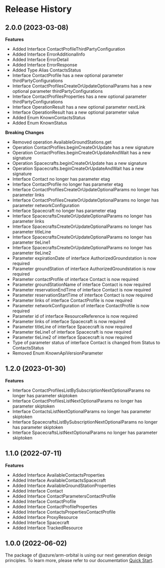 # Release History
    
## 2.0.0 (2023-03-08)
    
**Features**

  - Added Interface ContactProfileThirdPartyConfiguration
  - Added Interface ErrorAdditionalInfo
  - Added Interface ErrorDetail
  - Added Interface ErrorResponse
  - Added Type Alias ContactsStatus
  - Interface ContactProfile has a new optional parameter thirdPartyConfigurations
  - Interface ContactProfilesCreateOrUpdateOptionalParams has a new optional parameter thirdPartyConfigurations
  - Interface ContactProfilesProperties has a new optional parameter thirdPartyConfigurations
  - Interface OperationResult has a new optional parameter nextLink
  - Interface OperationResult has a new optional parameter value
  - Added Enum KnownContactsStatus
  - Added Enum KnownStatus

**Breaking Changes**

  - Removed operation AvailableGroundStations.get
  - Operation ContactProfiles.beginCreateOrUpdate has a new signature
  - Operation ContactProfiles.beginCreateOrUpdateAndWait has a new signature
  - Operation Spacecrafts.beginCreateOrUpdate has a new signature
  - Operation Spacecrafts.beginCreateOrUpdateAndWait has a new signature
  - Interface Contact no longer has parameter etag
  - Interface ContactProfile no longer has parameter etag
  - Interface ContactProfilesCreateOrUpdateOptionalParams no longer has parameter links
  - Interface ContactProfilesCreateOrUpdateOptionalParams no longer has parameter networkConfiguration
  - Interface Spacecraft no longer has parameter etag
  - Interface SpacecraftsCreateOrUpdateOptionalParams no longer has parameter links
  - Interface SpacecraftsCreateOrUpdateOptionalParams no longer has parameter titleLine
  - Interface SpacecraftsCreateOrUpdateOptionalParams no longer has parameter tleLine1
  - Interface SpacecraftsCreateOrUpdateOptionalParams no longer has parameter tleLine2
  - Parameter expirationDate of interface AuthorizedGroundstation is now required
  - Parameter groundStation of interface AuthorizedGroundstation is now required
  - Parameter contactProfile of interface Contact is now required
  - Parameter groundStationName of interface Contact is now required
  - Parameter reservationEndTime of interface Contact is now required
  - Parameter reservationStartTime of interface Contact is now required
  - Parameter links of interface ContactProfile is now required
  - Parameter networkConfiguration of interface ContactProfile is now required
  - Parameter id of interface ResourceReference is now required
  - Parameter links of interface Spacecraft is now required
  - Parameter titleLine of interface Spacecraft is now required
  - Parameter tleLine1 of interface Spacecraft is now required
  - Parameter tleLine2 of interface Spacecraft is now required
  - Type of parameter status of interface Contact is changed from Status to ContactsStatus
  - Removed Enum KnownApiVersionParameter
    
    
## 1.2.0 (2023-01-30)
    
**Features**

  - Interface ContactProfilesListBySubscriptionNextOptionalParams no longer has parameter skiptoken
  - Interface ContactProfilesListNextOptionalParams no longer has parameter skiptoken
  - Interface ContactsListNextOptionalParams no longer has parameter skiptoken
  - Interface SpacecraftsListBySubscriptionNextOptionalParams no longer has parameter skiptoken
  - Interface SpacecraftsListNextOptionalParams no longer has parameter skiptoken
    
    
## 1.1.0 (2022-07-11)
    
**Features**

  - Added Interface AvailableContactsProperties
  - Added Interface AvailableContactsSpacecraft
  - Added Interface AvailableGroundStationProperties
  - Added Interface Contact
  - Added Interface ContactParametersContactProfile
  - Added Interface ContactProfile
  - Added Interface ContactProfileProperties
  - Added Interface ContactsPropertiesContactProfile
  - Added Interface ProxyResource
  - Added Interface Spacecraft
  - Added Interface TrackedResource
    
    
## 1.0.0 (2022-06-02)

The package of @azure/arm-orbital is using our next generation design principles. To learn more, please refer to our documentation [Quick Start](https://aka.ms/js-track2-quickstart).
